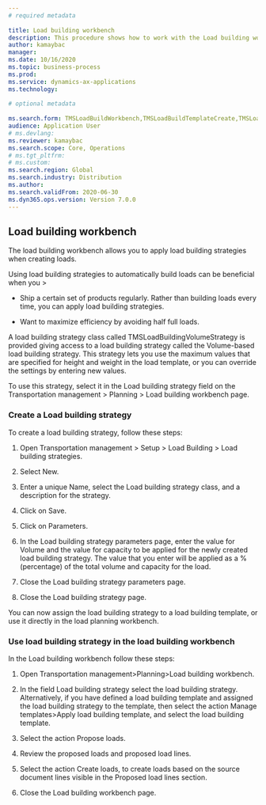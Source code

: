 ```yaml
--- 
# required metadata 
 
title: Load building workbench
description: This procedure shows how to work with the Load building workbench. 
author: kamaybac
manager:  
ms.date: 10/16/2020
ms.topic: business-process 
ms.prod:  
ms.service: dynamics-ax-applications 
ms.technology:  
 
# optional metadata 
 
ms.search.form: TMSLoadBuildWorkbench,TMSLoadBuildTemplateCreate,TMSLoadBuildStrategy
audience: Application User 
# ms.devlang:  
ms.reviewer: kamaybac
ms.search.scope: Core, Operations 
# ms.tgt_pltfrm:  
# ms.custom:  
ms.search.region: Global
ms.search.industry: Distribution
ms.author: 
ms.search.validFrom: 2020-06-30 
ms.dyn365.ops.version: Version 7.0.0 
---
```

## Load building workbench

The load building workbench allows you to apply load building strategies when creating loads.

Using load building strategies to automatically build loads can be beneficial when you &gt;

-   Ship a certain set of products regularly. Rather than building loads every time, you can apply load building strategies.

-   Want to maximize efficiency by avoiding half full loads.

A load building strategy class called TMSLoadBuildingVolumeStrategy is provided giving access to a load building strategy called the Volume-based load building strategy. This strategy lets you use the maximum values that are specified for height and weight in the load template, or you can override the settings by entering new values.

To use this strategy, select it in the Load building strategy field on the Transportation management &gt; Planning &gt; Load building workbench page.

### Create a Load building strategy

To create a load building strategy, follow these steps:

1.  Open Transportation management &gt; Setup &gt; Load Building &gt; Load building strategies.

2.  Select New.

3.  Enter a unique Name, select the Load building strategy class, and a description for the strategy.

4.  Click on Save.

5.  Click on Parameters.

6.  In the Load building strategy parameters page, enter the value for Volume and the value for capacity to be applied for the newly created load building strategy. The value that you enter will be applied as a % (percentage) of the total volume and capacity for the load.

7.  Close the Load building strategy parameters page.

8.  Close the Load building strategy page.

You can now assign the load building strategy to a load building template, or use it directly in the load planning workbench.

### Use load building strategy in the load building workbench

In the Load building workbench follow these steps:

1.  Open Transportation management&gt;Planning&gt;Load building workbench.

2.  In the field Load building strategy select the load building strategy. Alternatively, if you have defined a load building template and assigned the load building strategy to the template, then select the action Manage templates&gt;Apply load building template, and select the load building template.

3.  Select the action Propose loads.

4.  Review the proposed loads and proposed load lines.

5.  Select the action Create loads, to create loads based on the source document lines visible in the Proposed load lines section.

6.  Close the Load building workbench page.


